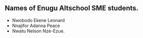 ## Names of Enugu Altschool SME students.

- Nwobodo Ekene Leonard
- Nnajifor Adanna Peace
- Nwatu Nelson Nze-Ezue.
